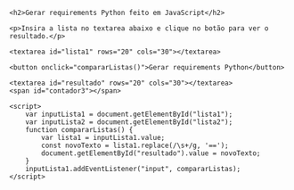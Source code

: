 <!DOCTYPE html>
<html>

<body>

    <h2>Gerar requirements Python feito em JavaScript</h2>

    <p>Insira a lista no textarea abaixo e clique no botão para ver o resultado.</p>

    <textarea id="lista1" rows="20" cols="30"></textarea>

    <button onclick="compararListas()">Gerar requirements Python</button>

    <textarea id="resultado" rows="20" cols="30"></textarea>
    <span id="contador3"></span>

    <script>
        var inputLista1 = document.getElementById("lista1");
        var inputLista2 = document.getElementById("lista2");
        function compararListas() {
            var lista1 = inputLista1.value;
            const novoTexto = lista1.replace(/\s+/g, '==');
            document.getElementById("resultado").value = novoTexto;
        }
        inputLista1.addEventListener("input", compararListas);
    </script>

</body>

</html>